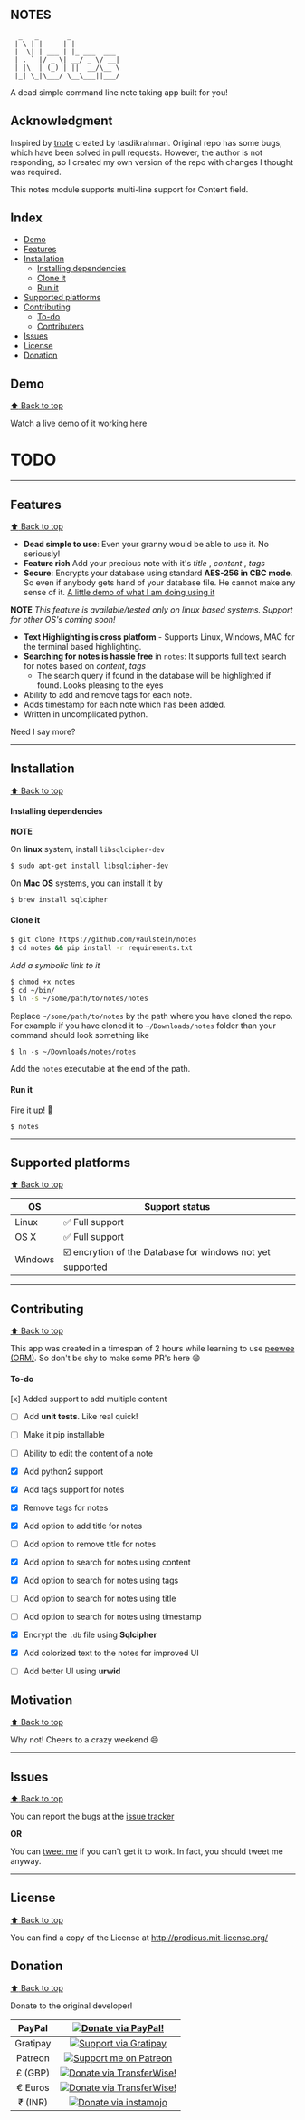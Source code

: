 ## NOTES


```
  _   _       _
 | \ | |     | |
 |  \| | ___ | |_ ___  ___
 | . ` |/ _ \| __/ _ \/ __|
 | |\  | (_) | ||  __/\__ \
 |_| \_|\___/ \__\___||___/
```

A dead simple command line note taking app built for you!

## Acknowledgment

Inspired by [tnote](https://github.com/tasdikrahman/tnote) created by tasdikrahman.
Original repo has some bugs, which have been solved in pull requests.
However, the author is not responding, so I created my own version of the repo with changes I thought was required.

This notes module supports multi-line support for Content field.

## Index

- [Demo](#demo)
- [Features](#features)
- [Installation](#installation)
  - [Installing dependencies](#installing-dependencies)
  - [Clone it](#clone-it)
  - [Run it](#run-it)
- [Supported platforms](#supported-platforms)
- [Contributing](#contributing)
  - [To-do](#to-do)
  - [Contributers](#contributers)
- [Issues](#issues)
- [License](#license)
- [Donation](#donation)

## Demo
[:arrow_up: Back to top](#index)

Watch a live demo of it working here

# TODO

***

## Features
[:arrow_up: Back to top](#index)

- **Dead simple to use**: Even your granny would be able to use it. No seriously!
- **Feature rich** Add your precious note with it's _title_ , _content_ , _tags_
- **Secure**: Encrypts your database using standard **AES-256 in CBC mode**. So even if anybody gets hand of your database file. He cannot make any sense of it. [A little demo of what I am doing using it](https://github.com/tasdikrahman/notes/wiki/So-you-say-it-is-encrypted-eh%3F)

**NOTE**
  _This feature is available/tested only on linux based systems. Support for other OS's coming soon!_

- **Text Highlighting is cross platform** - Supports Linux, Windows, MAC for the terminal based highlighting.
- **Searching for notes is hassle free** in `notes`: It supports full text search for notes based on _content_, _tags_
    - The search query if found in the database will be highlighted if found. Looks pleasing to the eyes
- Ability to add and remove tags for each note.
- Adds timestamp for each note which has been added.
- Written in uncomplicated python.

Need I say more?

***

## Installation
[:arrow_up: Back to top](#index)

#### Installing dependencies

**NOTE** 

On **linux** system, install `libsqlcipher-dev` 

```sh
$ sudo apt-get install libsqlcipher-dev
```

On **Mac OS** systems, you can install it by 

```sh
$ brew install sqlcipher
```

#### Clone it


```sh
$ git clone https://github.com/vaulstein/notes
$ cd notes && pip install -r requirements.txt
```

*Add a symbolic link to it*

```sh
$ chmod +x notes
$ cd ~/bin/ 
$ ln -s ~/some/path/to/notes/notes
```

Replace `~/some/path/to/notes` by the path where you have cloned the repo. For example if you have cloned it to `~/Downloads/notes` folder than your command should look something like

`$ ln -s ~/Downloads/notes/notes`

Add the `notes` executable at the end of the path.

#### Run it

Fire it up! :volcano:

`$ notes`

***

## Supported platforms
[:arrow_up: Back to top](#index)

| OS | Support status |
| --- | --- |
| Linux | :white_check_mark: Full support |
| OS X | :white_check_mark: Full support  |
| Windows | :ballot_box_with_check: encrytion of the Database for windows not yet supported |

***

## Contributing
[:arrow_up: Back to top](#index)

This app was created in a timespan of 2 hours while learning to use [peewee (ORM)](https://github.com/coleifer/peewee). So don't be shy to make some PR's here :smile:

#### To-do

  [x] Added support to add multiple content
- [ ] Add **unit tests**. Like real quick!
- [ ] Make it pip installable
- [ ] Ability to edit the content of a note
- [x] Add python2 support
- [x] Add tags support for notes
- [x] Remove tags for notes
- [x] Add option to add title for notes
- [ ] Add option to remove title for notes
- [x] Add option to search for notes using content
- [x] Add option to search for notes using tags
- [ ] Add option to search for notes using title
- [ ] Add option to search for notes using timestamp
- [x] Encrypt the `.db` file using **Sqlcipher**
- [x] Add colorized text to the notes for improved UI
- [ ] Add better UI using **urwid**



## Motivation
[:arrow_up: Back to top](#index)

Why not! Cheers to a crazy weekend :smile:

***

## Issues
[:arrow_up: Back to top](#index)

You can report the bugs at the [issue tracker](https://github.com/vaulstein/notes/issues)

**OR**

You can [tweet me](https://twitter.com/VaulsteinR) if you can't get it to work. In fact, you should tweet me anyway.

***

## License
[:arrow_up: Back to top](#index)


You can find a copy of the License at http://prodicus.mit-license.org/

## Donation
[:arrow_up: Back to top](#index)

Donate to the original developer!

| PayPal | <a href="https://paypal.me/tasdik" target="_blank"><img src="https://www.paypalobjects.com/webstatic/mktg/logo/AM_mc_vs_dc_ae.jpg" alt="Donate via PayPal!" title="Donate via PayPal!" /></a> |
|:-------------------------------------------:|:-------------------------------------------------------------:|
| Gratipay  | <a href="https://gratipay.com/tasdikrahman/" target="_blank"><img src="https://cdn.rawgit.com/gratipay/gratipay-badge/2.3.0/dist/gratipay.png" alt="Support via Gratipay" title="Support via Gratipay" /></a> |
| Patreon | <a href="https://www.patreon.com/tasdikrahman" target="_blank"><img src="http://i.imgur.com/ICWPFOs.png" alt="Support me on Patreon" title="Support me on Patreon" /></a> |
| £ (GBP) | <a href="https://transferwise.com/pay/d804d854-6862-4127-afdd-4687d64cbd28" target="_blank"><img src="http://i.imgur.com/ARJfowA.png" alt="Donate via TransferWise!" title="Donate via TransferWise!" /></a> |
| € Euros | <a href="https://transferwise.com/pay/64c586e3-ec99-4be8-af0b-59241f7b9b79" target="_blank"><img src="http://i.imgur.com/ARJfowA.png" alt="Donate via TransferWise!" title="Donate via TransferWise!" /></a> |
| ₹ (INR)  | <a href="https://www.instamojo.com/@tasdikrahman" target="_blank"><img src="https://www.soldermall.com/images/pic-online-payment.jpg" alt="Donate via instamojo" title="Donate via instamojo" /></a> |
